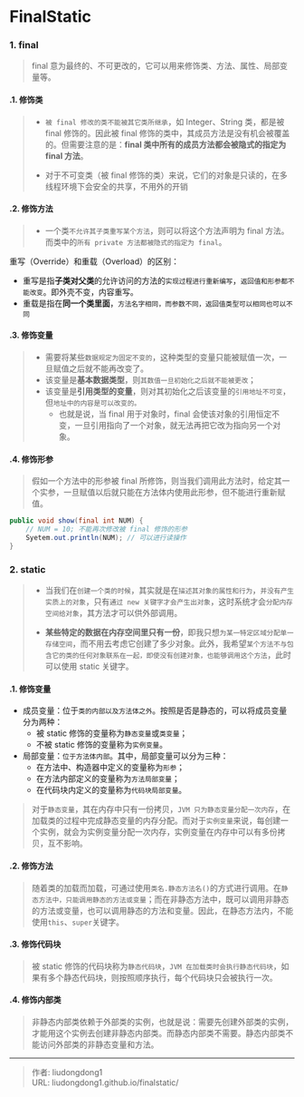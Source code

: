 # FinalStatic


### 1. final

> final 意为最终的、不可更改的，它可以用来修饰类、方法、属性、局部变量等。

#### .1. 修饰类

> - `被 final 修改的类不能被其它类所继承`，如 Integer、String 类，都是被 final 修饰的。因此被 final 修饰的类中，其成员方法是没有机会被覆盖的。但需要注意的是：**final 类中所有的成员方法都会被隐式的指定为 final 方法**。
>
> - 对于不可变类（被 final 修饰的类）来说，它们的对象是只读的，在多线程环境下会安全的共享，不用外的开销

#### .2. 修饰方法

> - 一个类`不允许其子类重写某个方法`，则可以将这个方法声明为 final 方法。而类中的`所有 private 方法都被隐式的指定为 final`。

重写（Override）和重载（Overload）的区别：

- 重写是指**子类对父类**的允许访问的方法的`实现过程进行重新编写`，`返回值和形参都不能改变`。即外壳不变，内容重写。
- 重载是指在**同一个类里面**，`方法名字相同，而参数不同，返回值类型可以相同也可以不同`

#### .3. 修饰变量

> - 需要将某些`数据规定为固定不变的`，这种类型的变量只能被赋值一次，一旦赋值之后就不能再改变了。
> - 该变量是**基本数据类型**，则`其数值一旦初始化之后就不能被更改`；
> - 该变量是**引用类型的变量**，则对其初始化之后该变量的`引用地址不可变`，但`地址中的内容是可以改变的。`
>   - 也就是说，当 final 用于对象时，final 会使该对象的引用恒定不变，一旦引用指向了一个对象，就无法再把它改为指向另一个对象。

#### .4. 修饰形参

> 假如一个方法中的形参被 final 所修饰，则当我们调用此方法时，给定其一个实参，一旦赋值以后就只能在方法体内使用此形参，但不能进行重新赋值。

```java
public void show(final int NUM) {
    // NUM = 10; 不能再次修改被 final 修饰的形参
    Syetem.out.println(NUM); // 可以进行读操作
}
```

### 2. static

> - 当我们在`创建一个类的时候`，其实就是在`描述其对象的属性和行为`，`并没有产生实质上的对象`，只有`通过 new 关键字才会产生出对象`，这时系统才会`分配内存空间给对象`，其方法才可以供外部调用。
>
> - **某些特定的数据在内存空间里只有一份**，即我只想`为某一特定区域分配单一存储空间`，而不用去考虑它创建了多少对象。此外，我希望`某个方法不与包含它的类的任何对象联系在一起，即使没有创建对象，也能够调用这个方法`，此时可以使用 static 关键字。

#### .1. 修饰变量

- 成员变量：位于`类的内部以及方法体之外`。按照是否是静态的，可以将成员变量分为两种：
  - 被 static 修饰的变量称为`静态变量`或`类变量`；
  - 不被 static 修饰的变量称为`实例变量`。
- 局部变量：`位于方法体内部`。其中，局部变量可以分为三种：
  - 在方法中、构造器中定义的变量称为`形参`；
  - 在方法内部定义的变量称为`方法局部变量`；
  - 在代码块内定义的变量称为`代码块局部变量`。

> 对于`静态变量`，其在内存中只有一份拷贝，`JVM 只为静态变量分配一次内存`，在加载类的过程中完成静态变量的内存分配。而对于`实例变量`来说，每创建一个实例，就会为实例变量分配一次内存，实例变量在内存中可以有多份拷贝，互不影响。

#### .2. 修饰方法

> 随着类的加载而加载，可通过使用`类名.静态方法名()`的方式进行调用。在`静态方法中，只能调用静态的方法或变量`；而在非静态方法中，既可以调用非静态的方法或变量，也可以调用静态的方法和变量。因此，在静态方法内，不能使用`this`、`super`关键字。

#### .3. 修饰代码块

> 被 static 修饰的代码块称为`静态代码块`，`JVM 在加载类时会执行静态代码块`，如果有多个静态代码块，则按照顺序执行，每个代码块只会被执行一次。

#### .4. 修饰内部类

> 非静态内部类依赖于外部类的实例，也就是说：需要先创建外部类的实例，才能用这个实例去创建非静态内部类。而静态内部类不需要。静态内部类不能访问外部类的非静态变量和方法。



---

> 作者: liudongdong1  
> URL: liudongdong1.github.io/finalstatic/  

